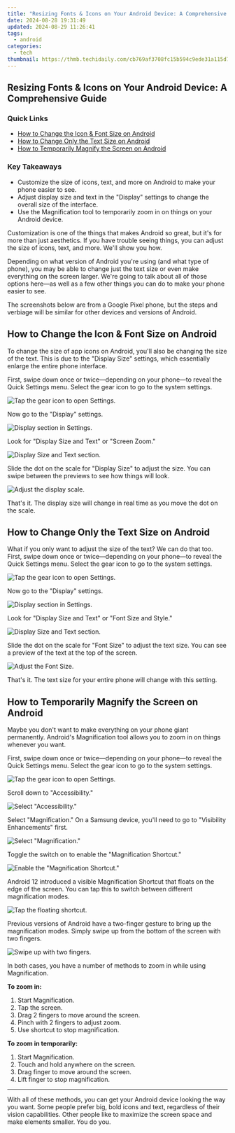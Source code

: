 ```yaml
---
title: "Resizing Fonts & Icons on Your Android Device: A Comprehensive Guide"
date: 2024-08-28 19:31:49
updated: 2024-08-29 11:26:41
tags:
  - android
categories:
  - tech
thumbnail: https://thmb.techidaily.com/cb769af3708fc15b594c9ede31a115d7b902d54d4fbcec56dcebaeb9d186f784.jpg
---
```


## Resizing Fonts & Icons on Your Android Device: A Comprehensive Guide

### Quick Links

* [How to Change the Icon & Font Size on Android](https://screen-capture.techidaily.com/new-in-2024-budget-friendly-obs-optimization-techniques/)
* [How to Change Only the Text Size on Android](https://extra-hints.techidaily.com/in-2024-a-step-by-step-guide-to-engaging-video-blog-plots/)
* [How to Temporarily Magnify the Screen on Android](https://driver-error.techidaily.com/understanding-and-resolving-problems-in-aging-usb-composite-device-connections/)

### Key Takeaways

* Customize the size of icons, text, and more on Android to make your phone easier to see.
* Adjust display size and text in the "Display" settings to change the overall size of the interface.
* Use the Magnification tool to temporarily zoom in on things on your Android device.

 Customization is one of the things that makes Android so great, but it's for more than just aesthetics. If you have trouble seeing things, you can adjust the size of icons, text, and more. We'll show you how.

 Depending on what version of Android you're using (and what type of phone), you may be able to change just the text size or even make everything on the screen larger. We're going to talk about all of those options here—as well as a few other things you can do to make your phone easier to see.

 The screenshots below are from a Google Pixel phone, but the steps and verbiage will be similar for other devices and versions of Android.

##  How to Change the Icon & Font Size on Android

 To change the size of app icons on Android, you'll also be changing the size of the text. This is due to the "Display Size" settings, which essentially enlarge the entire phone interface.

 First, swipe down once or twice—depending on your phone—to reveal the Quick Settings menu. Select the gear icon to go to the system settings.

![Tap the gear icon to open Settings.](https://static1.howtogeekimages.com/wordpress/wp-content/uploads/2024/02/screenshot_20240216-105435.png) 

 Now go to the "Display" settings.

![Display section in Settings.](https://static1.howtogeekimages.com/wordpress/wp-content/uploads/2024/02/screenshot_20240216-105440.png) 

 Look for "Display Size and Text" or "Screen Zoom."

![Display Size and Text section.](https://static1.howtogeekimages.com/wordpress/wp-content/uploads/2024/02/screenshot_20240216-105444.png) 

 Slide the dot on the scale for "Display Size" to adjust the size. You can swipe between the previews to see how things will look.

![Adjust the display scale.](https://static1.howtogeekimages.com/wordpress/wp-content/uploads/2024/02/screenshot_20240216-105449.png) 

 That's it. The display size will change in real time as you move the dot on the scale.

##  How to Change Only the Text Size on Android

 What if you only want to adjust the size of the text? We can do that too. First, swipe down once or twice—depending on your phone—to reveal the Quick Settings menu. Select the gear icon to go to the system settings.

![Tap the gear icon to open Settings.](https://static1.howtogeekimages.com/wordpress/wp-content/uploads/2024/02/screenshot_20240216-105435.png) 

 Now go to the "Display" settings.

![Display section in Settings.](https://static1.howtogeekimages.com/wordpress/wp-content/uploads/2024/02/screenshot_20240216-105440.png) 

 Look for "Display Size and Text" or "Font Size and Style."

![Display Size and Text section.](https://static1.howtogeekimages.com/wordpress/wp-content/uploads/2024/02/screenshot_20240216-105444.png) 

 Slide the dot on the scale for "Font Size" to adjust the text size. You can see a preview of the text at the top of the screen.

![Adjust the Font Size.](https://static1.howtogeekimages.com/wordpress/wp-content/uploads/2024/02/2024-02-16_11-04-06.png) 

 That's it. The text size for your entire phone will change with this setting.

##  How to Temporarily Magnify the Screen on Android

 Maybe you don't want to make everything on your phone giant permanently. Android's Magnification tool allows you to zoom in on things whenever you want.

 First, swipe down once or twice—depending on your phone—to reveal the Quick Settings menu. Select the gear icon to go to the system settings.

![Tap the gear icon to open Settings.](https://static1.howtogeekimages.com/wordpress/wp-content/uploads/2024/02/screenshot_20240216-105435.png) 

 Scroll down to "Accessibility."

![Select "Accessibility."](https://static1.howtogeekimages.com/wordpress/wp-content/uploads/2017/01/2021-08-24_13-49-22.png) 

 Select "Magnification." On a Samsung device, you'll need to go to "Visibility Enhancements" first.

![Select "Magnification."](https://static1.howtogeekimages.com/wordpress/wp-content/uploads/2017/01/2021-08-24_13-50-17.png) 

 Toggle the switch on to enable the "Magnification Shortcut."

![Enable the "Magnification Shortcut."](https://static1.howtogeekimages.com/wordpress/wp-content/uploads/2017/01/2021-08-24_14-06-14.png) 

 Android 12 introduced a visible Magnification Shortcut that floats on the edge of the screen. You can tap this to switch between different magnification modes.

![Tap the floating shortcut.](https://static1.howtogeekimages.com/wordpress/wp-content/uploads/2017/01/2021-08-24_13-52-24.png) 

 Previous versions of Android have a two-finger gesture to bring up the magnification modes. Simply swipe up from the bottom of the screen with two fingers.

![Swipe up with two fingers.](https://static1.howtogeekimages.com/wordpress/wp-content/uploads/2017/01/2021-08-24_13-54-18.png) 

 In both cases, you have a number of methods to zoom in while using Magnification.

**To zoom in:** 

1. Start Magnification.
2. Tap the screen.
3. Drag 2 fingers to move around the screen.
4. Pinch with 2 fingers to adjust zoom.
5. Use shortcut to stop magnification.

**To zoom in temporarily:** 

1. Start Magnification.
2. Touch and hold anywhere on the screen.
3. Drag finger to move around the screen.
4. Lift finger to stop magnification.

---

 With all of these methods, you can get your Android device looking the way you want. Some people prefer big, bold icons and text, regardless of their vision capabilities. Other people like to maximize the screen space and make elements smaller. You do you.

<ins class="adsbygoogle"
     style="display:block"
     data-ad-format="autorelaxed"
     data-ad-client="ca-pub-7571918770474297"
     data-ad-slot="1223367746"></ins>



<ins class="adsbygoogle"
     style="display:block"
     data-ad-client="ca-pub-7571918770474297"
     data-ad-slot="8358498916"
     data-ad-format="auto"
     data-full-width-responsive="true"></ins>
